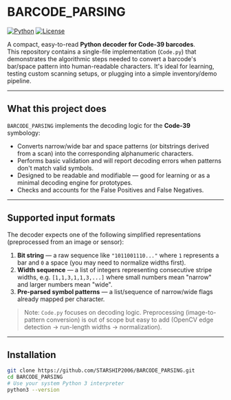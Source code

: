 # BARCODE_PARSING

[![Python](https://img.shields.io/badge/Python-3.x-blue.svg)](https://www.python.org/)
[![License](https://img.shields.io/badge/License-MIT-green.svg)](LICENSE)

A compact, easy-to-read **Python decoder for Code-39 barcodes**.  
This repository contains a single-file implementation (`Code.py`) that demonstrates the algorithmic steps needed to convert a barcode's bar/space pattern into human-readable characters. It's ideal for learning, testing custom scanning setups, or plugging into a simple inventory/demo pipeline.

---

## What this project does

`BARCODE_PARSING` implements the decoding logic for the **Code-39** symbology:

- Converts narrow/wide bar and space patterns (or bitstrings derived from a scan) into the corresponding alphanumeric characters.
- Performs basic validation and will report decoding errors when patterns don't match valid symbols.
- Designed to be readable and modifiable — good for learning or as a minimal decoding engine for prototypes.
- Checks and accounts for the False Positives and False Negatives.
---

## Supported input formats

The decoder expects one of the following simplified representations (preprocessed from an image or sensor):

1. **Bit string** — a raw sequence like `"1011001110..."` where `1` represents a bar and `0` a space (you may need to normalize widths first).  
2. **Width sequence** — a list of integers representing consecutive stripe widths, e.g. `[1,1,3,1,1,3,...]` where small numbers mean "narrow" and larger numbers mean "wide".  
3. **Pre-parsed symbol patterns** — a list/sequence of narrow/wide flags already mapped per character.

> Note: `Code.py` focuses on decoding logic. Preprocessing (image-to-pattern conversion) is out of scope but easy to add (OpenCV edge detection → run-length widths → normalization).

---

## Installation

```bash
git clone https://github.com/STARSHIP2006/BARCODE_PARSING.git
cd BARCODE_PARSING
# Use your system Python 3 interpreter
python3 --version
